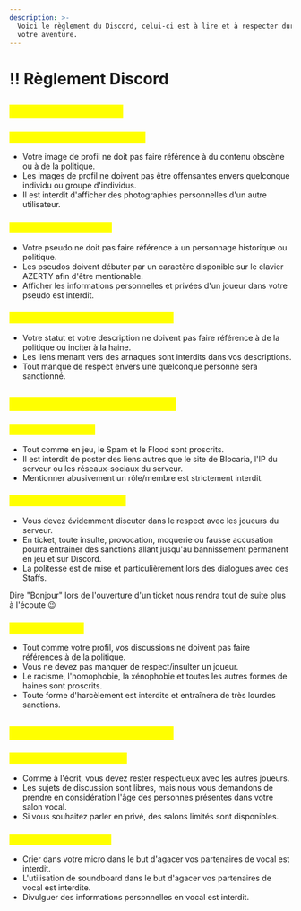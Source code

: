 ```yaml
---
description: >-
  Voici le règlement du Discord, celui-ci est à lire et à respecter durant toute
  votre aventure.
---
```


# ‼️ Règlement Discord

## <mark style="color:yellow;">Partie I : Votre profil</mark>

### <mark style="color:yellow;">Article A : Les Images de Profil</mark> <a href="#partie-i-votre-profil" id="partie-i-votre-profil"></a>

* Votre image de profil ne doit pas faire référence à du contenu obscène ou à de la politique.
* Les images de profil ne doivent pas être offensantes envers quelconque individu ou groupe d'individus.
* Il est interdit d'afficher des photographies personnelles d'un autre utilisateur.

### <mark style="color:yellow;">Article B : Les Pseudos</mark>

* Votre pseudo ne doit pas faire référence à un personnage historique ou politique.
* Les pseudos doivent débuter par un caractère disponible sur le clavier AZERTY afin d'être mentionable.
* Afficher les informations personnelles et privées d'un joueur dans votre pseudo est interdit.

### <mark style="color:yellow;">Article C : Les Statuts & Descriptions</mark>

* Votre statut et votre description ne doivent pas faire référence à de la politique ou inciter à la haine.
* Les liens menant vers des arnaques sont interdits dans vos descriptions.
* Tout manque de respect envers une quelconque personne sera sanctionné.

## <mark style="color:yellow;">Partie II : Les Salons Textuels</mark>

### <mark style="color:yellow;">Article A : Pollution</mark>

* Tout comme en jeu, le Spam et le Flood sont proscrits.
* Il est interdit de poster des liens autres que le site de Blocaria, l'IP du serveur ou les réseaux-sociaux du serveur.
* Mentionner abusivement un rôle/membre est strictement interdit.

### <mark style="color:yellow;">Article B : Conduite à tenir</mark>

* Vous devez évidemment discuter dans le respect avec les joueurs du serveur.
* En ticket, toute insulte, provocation, moquerie ou fausse accusation pourra entrainer des sanctions allant jusqu'au bannissement permanent en jeu et sur Discord.
* La politesse est de mise et particulièrement lors des dialogues avec des Staffs.

Dire "Bonjour" lors de l'ouverture d'un ticket nous rendra tout de suite plus à l'écoute 😉

### <mark style="color:yellow;">Article C : Sujets</mark>

* Tout comme votre profil, vos discussions ne doivent pas faire références à de la politique.
* Vous ne devez pas manquer de respect/insulter un joueur.
* Le racisme, l'homophobie, la xénophobie et toutes les autres formes de haines sont proscrits.
* Toute forme d'harcèlement est interdite et entraînera de très lourdes sanctions.

## <mark style="color:yellow;">Partie III : Les Salons Vocaux</mark>

### <mark style="color:yellow;">Article A : Conduite à tenir</mark> <a href="#partie-iii-les-salons-vocaux" id="partie-iii-les-salons-vocaux"></a>

* Comme à l'écrit, vous devez rester respectueux avec les autres joueurs.
* Les sujets de discussion sont libres, mais nous vous demandons de prendre en considération l'âge des personnes présentes dans votre salon vocal.
* Si vous souhaitez parler en privé, des salons limités sont disponibles.

### <mark style="color:yellow;">Article B : Interdictions</mark>

* Crier dans votre micro dans le but d'agacer vos partenaires de vocal est interdit.
* L'utilisation de soundboard dans le but d'agacer vos partenaires de vocal est interdite.
* Divulguer des informations personnelles en vocal est interdit.
